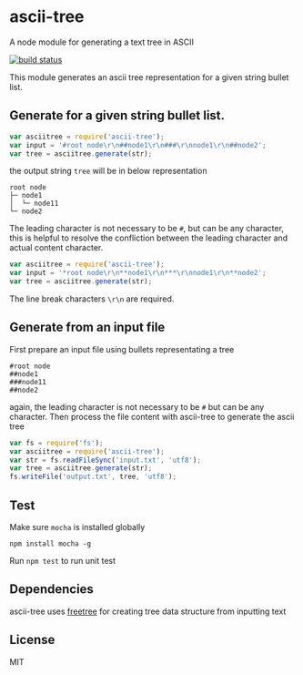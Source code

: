 ascii-tree
==========

A node module for generating a text tree in ASCII

[![build status](https://travis-ci.org/liushuping/ascii-tree.svg)](https://travis-ci.org/liushuping/ascii-tree.svg)

This module generates an ascii tree representation for a given string bullet list.

## Generate for a given string bullet list.
```javascript
var asciitree = require('ascii-tree');
var input = '#root node\r\n##node1\r\n###\r\nnode1\r\n##node2';
var tree = asciitree.generate(str);
```
the output string `tree` will be in below representation
```
root node
├─ node1
│  └─ node11
└─ node2
```
The leading character is not necessary to be `#`, but can be any character, this is helpful to resolve the confliction between the leading character and actual content character.
```javascript
var asciitree = require('ascii-tree');
var input = '*root node\r\n**node1\r\n***\r\nnode1\r\n**node2';
var tree = asciitree.generate(str);
```
The line break characters `\r\n` are required. 

## Generate from an input file
First prepare an input file using bullets representating a tree
```
#root node
##node1
###node11
##node2
```
again, the leading character is not necessary to be `#` but can be any character. Then process the file content with ascii-tree to generate the ascii tree
```javascript
var fs = require('fs');
var asciitree = require('ascii-tree');
var str = fs.readFileSync('input.txt', 'utf8');
var tree = asciitree.generate(str);
fs.writeFile('output.txt', tree, 'utf8');
```

## Test
Make sure `mocha` is installed globally
```
npm install mocha -g
```
Run `npm test` to run unit test
## Dependencies
ascii-tree uses [freetree](https://github.com/liushuping/freetree) for creating tree data structure from inputting text
## License
MIT